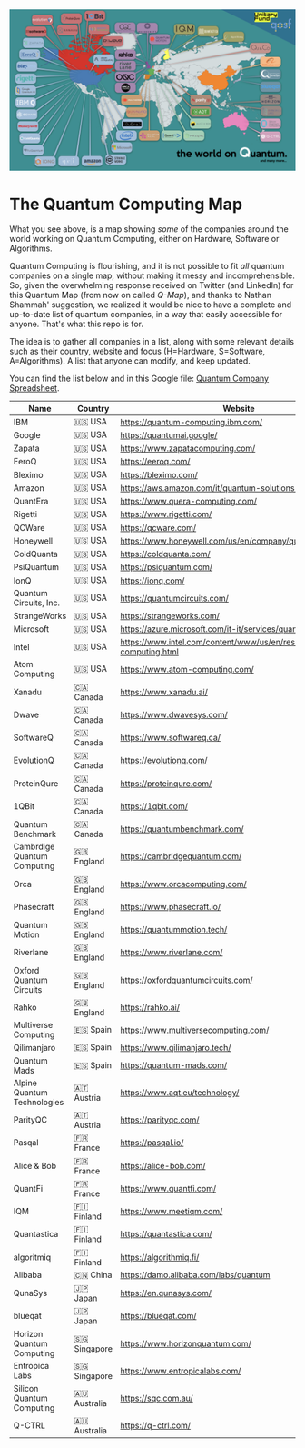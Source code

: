 <img title="a title" alt="Alt text" src="/Imgs/Q-Map01.jpeg">

# The Quantum Computing Map

What you see above, is a map showing *some* of the companies around the world working on Quantum Computing, either on Hardware, Software or Algorithms.  

Quantum Computing is flourishing, and it is not possible to fit *all* quantum companies on a single map, without making it messy and incomprehensible. So, given the overwhelming response received on Twitter (and LinkedIn) for this Quantum Map (from now on called *Q-Map*), and thanks to Nathan Shammah' suggestion, we realized it would be nice to have a complete and up-to-date list of quantum companies, in a way that easily accessible for anyone. That's what this repo is for.  

The idea is to gather all companies in a list, along with some relevant details such as their country, website and focus (H=Hardware, S=Software, A=Algorithms).
A list that anyone can modify, and keep updated.

You can find the list below and in this Google file: [Quantum Company Spreadsheet](https://docs.google.com/spreadsheets/d/1WK-e4G25BvRRhmJMIcf8ls-dqw1COXxzEV4j-hkdXzs/edit?usp=sharing).


| Name                        	| Country   	| Website                                                                 	  | Focus 	  | Technology       |
|-----------------------------	|-----------	|-------------------------------------------------------------------------	  |-------	  |----------------- |
| IBM                         	| :us: USA    	| https://quantum-computing.ibm.com/                                      	  | H/S/A 	  | Superconducting  |
| Google                      	| :us: USA     	| https://quantumai.google/                                               	  | H/S/A 	  | Superconducting  |
| Zapata                      	| :us: USA     	| https://www.zapatacomputing.com/                                        	  | S/A   	  |                  |
| EeroQ                       	| :us: USA     	| https://eeroq.com/                                                      	  | H     	  | Helium Atoms     |
| Bleximo                     	| :us: USA    	| https://bleximo.com/                                                    	  |       	  |                  |
| Amazon                      	| :us: USA     	| https://aws.amazon.com/it/quantum-solutions-lab/                        	  | S/A   	  |                  |
| QuantEra                    	| :us: USA     	| https://www.quera-computing.com/                                        	  | H     	  |                  |
| Rigetti                     	| :us: USA     	| https://www.rigetti.com/                                                	  | H/S/A 	  | Superconducting  |
| QCWare                      	| :us: USA    	| https://qcware.com/                                                     	  | S     	  |                  |
| Honeywell                   	| :us: USA     	| https://www.honeywell.com/us/en/company/quantum                         	  | H/S/A 	  | Ion Traps        |
| ColdQuanta                  	| :us: USA     	| https://coldquanta.com/                                                 	  | H     	  | Photonic         |
| PsiQuantum                  	| :us: USA     	| https://psiquantum.com/                                                 	  | H/A   	  |                  |
| IonQ                        	| :us: USA    	| https://ionq.com/                                                       	  | H     	  | Ion Traps        |
| Quantum Circuits, Inc.      	| :us: USA     	| https://quantumcircuits.com/                                            	  | H     	  |                  |
| StrangeWorks                	| :us: USA     	| https://strangeworks.com/                                               	  | S     	  |                  |
| Microsoft                   	| :us: USA     	| https://azure.microsoft.com/it-it/services/quantum/                     	  | S/A   	  |                  |
| Intel                       	| :us: USA     	| https://www.intel.com/content/www/us/en/research/quantum-computing.html 	  | H/S/A 	  |                  |
| Atom Computing              	| :us: USA     	| https://www.atom-computing.com/                                         	  | H     	  |                  |
| Xanadu                      	| 🇨🇦 Canada    	| https://www.xanadu.ai/                                                  	| H/S/A 	| Photonic          |
| Dwave                       	| 🇨🇦 Canada    	| https://www.dwavesys.com/                                               	| H     	| Annealing       	|
| SoftwareQ                   	| 🇨🇦 Canada    	| https://www.softwareq.ca/                                               	| S     	|                 	|
| EvolutionQ                  	| 🇨🇦 Canada    	| https://evolutionq.com/                                                 	| S/A   	|                 	|
| ProteinQure                 	| 🇨🇦 Canada    	| https://proteinqure.com/                                                	| A     	|                 	|
| 1QBit                       	| 🇨🇦 Canada    	| https://1qbit.com/                                                      	| A     	|                 	|
| Quantum Benchmark           	| 🇨🇦 Canada    	| https://quantumbenchmark.com/                                           	| S     	|                 	|
| Cambrdige Quantum Computing 	| 🇬🇧 England   	| https://cambridgequantum.com/                                           	| S/A   	|                 	|
| Orca                        	| 🇬🇧 England   	| https://www.orcacomputing.com/                                          	| H     	| Photonic        	|
| Phasecraft                  	| 🇬🇧 England   	| https://www.phasecraft.io/                                              	| A     	|                 	|
| Quantum Motion              	| 🇬🇧 England   	| https://quantummotion.tech/                                             	| H     	| Silicon Qubits  	|
| Riverlane                   	| 🇬🇧 England   	| https://www.riverlane.com/                                              	| S     	|                 	|
| Oxford Quantum Circuits     	| 🇬🇧 England   	| https://oxfordquantumcircuits.com/                                      	| H     	|                 	|
| Rahko                       	| 🇬🇧 England   	| https://rahko.ai/                                                       	| A     	|                 	|
| Multiverse Computing        	| 🇪🇸 Spain     	| https://www.multiversecomputing.com/                                    	| S/A   	|                 	|
| Qilimanjaro                 	| 🇪🇸 Spain     	| https://www.qilimanjaro.tech/                                           	| S/A   	|                 	|
| Quantum Mads                	| 🇪🇸 Spain     	| https://quantum-mads.com/                                               	| S/A   	|                 	|
| Alpine Quantum Technologies 	| 🇦🇹 Austria   	| https://www.aqt.eu/technology/                                          	| H     	| Trapped Ions    	|
| ParityQC                    	| 🇦🇹 Austria   	| https://parityqc.com/                                                   	| S/A   	|                 	|
| Pasqal                      	| 🇫🇷 France    	| https://pasqal.io/                                                      	| H     	| Netral Atoms    	|
| Alice & Bob                 	| 🇫🇷 France    	| https://alice-bob.com/                                                  	| H     	| Superconducting 	|
| QuantFi                     	| 🇫🇷 France    	| https://www.quantfi.com/                                                	| A     	|                 	|
| IQM                         	| 🇫🇮 Finland   	| https://www.meetiqm.com/                                                	| H     	| Superconducting 	|
| Quantastica                 	| 🇫🇮 Finland   	| https://quantastica.com/                                                	| S/A   	|                 	|
| algoritmiq                  	| 🇫🇮 Finland   	| https://algorithmiq.fi/                                                 	| A     	|                 	|
| Alibaba                     	| 🇨🇳 China     	| https://damo.alibaba.com/labs/quantum                                   	| H/S/A 	|                 	|
| QunaSys                     	| 🇯🇵 Japan     	| https://en.qunasys.com/                                                 	| A     	|                 	|
| blueqat                     	| 🇯🇵 Japan     	| https://blueqat.com/                                                    	| H     	|                 	|
| Horizon Quantum Computing   	| 🇸🇬 Singapore 	| https://www.horizonquantum.com/                                         	| S/A   	|                 	|
| Entropica Labs              	| 🇸🇬 Singapore 	| https://www.entropicalabs.com/                                          	| S/A   	|                 	|
| Silicon Quantum Computing   	| 🇦🇺 Australia 	| https://sqc.com.au/                                                     	| H     	|                 	|
| Q-CTRL                      	| 🇦🇺 Australia 	| https://q-ctrl.com/                                                     	| S/A   	|                 	|
